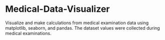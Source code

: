 # Medical-Data-Visualizer
Visualize and make calculations from medical examination data using matplotlib, seaborn, and pandas. The dataset values were collected during medical examinations.
